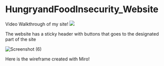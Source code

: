 # HungryandFoodInsecurity_Website

Video Walkthrough of my site!
![](http://g.recordit.co/rCFqcOQTqz.gif)

The website has a sticky header with buttons that goes to the designated part of the site

![Screenshot (6)](https://user-images.githubusercontent.com/102266055/211453956-2c02572f-06ef-4b7e-9b93-8636448cfc61.png)

Here is the wireframe created with Miro!

